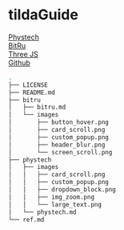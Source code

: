 # tildaGuide

[Phystech](/phystech/phystech.md)  
[BitRu](/bitru/bitru.md)  
[Three JS](/three/three.md)  
[Github](https://github.com/MaxKulakov/tildaGuide)  

```bash
.
├── LICENSE
├── README.md
├── bitru
│   ├── bitru.md
│   └── images
│       ├── button_hover.png
│       ├── card_scroll.png
│       ├── custom_popup.png
│       ├── header_blur.png
│       └── screen_scroll.png
├── phystech
│   ├── images
│   │   ├── card_scroll.png
│   │   ├── custom_popup.png
│   │   ├── dropdown_block.png
│   │   ├── img_zoom.png
│   │   └── large_text.png
│   └── phystech.md
└── ref.md
```
